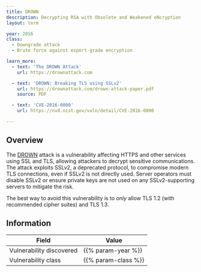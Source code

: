 ```yaml
---
title: DROWN
description: Decrypting RSA with Obsolete and Weakened eNcryption
layout: term

year: 2016
class:
  - Downgrade attack
  - Brute force against export-grade encryption

learn_more:
  - text: 'The DROWN Attack'
    url: https://drownattack.com

  - text: 'DROWN: Breaking TLS using SSLv2'
    url: https://drownattack.com/drown-attack-paper.pdf
    source: PDF

  - text: 'CVE-2016-0800'
    url: https://nvd.nist.gov/vuln/detail/CVE-2016-0800

---
```


## Overview

The [DROWN] attack is a vulnerability affecting HTTPS and other services using SSL and TLS, allowing attackers to decrypt sensitive communications. The attack exploits SSLv2, a deprecated protocol, to compromise modern TLS connections, even if SSLv2 is not directly used. Server operators must disable SSLv2 or ensure private keys are not used on any SSLv2-supporting servers to mitigate the risk.

The best way to avoid this vulnerability is to _only_ allow TLS 1.2 (with recommended cipher suites) and TLS 1.3.

## Information

| Field                    | Value               |
|--------------------------|---------------------|
| Vulnerability discovered | {{% param-year %}}  |
| Vulnerability class      | {{% param-class %}} |

[DROWN]: https://en.wikipedia.org/wiki/DROWN_attack
